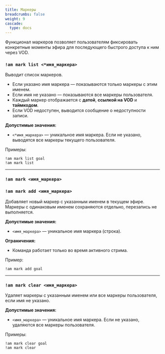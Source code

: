 ```yaml
---
title: Маркеры
breadcrumbs: false
weight: 9
cascade:
  type: docs
---
```


Функционал маркеров позволяет пользователям фиксировать конкретные моменты эфира для последующего быстрого доступа к ним через VOD.

### `!am mark list <*имя_маркера>`
Выводит список маркеров.

- Если указано имя маркера — показываются только маркеры с этим именем.
- Если имя не указано — показываются все маркеры пользователя.
- Каждый маркер отображается с **датой**, **ссылкой на VOD** и **таймкодом**.
- Если VOD недоступен, выводится сообщение о недоступности записи.

**Допустимые значения:**
- `<*имя_маркера>` — уникальное имя маркера. Если не указано, выводятся все маркеры текущего пользователя.

Примеры:
```text
!am mark list goal
!am mark list
```

---

### `!am mark <имя_маркера>`
### `!am mark add <имя_маркера>`
Добавляет новый маркер с указанным именем в текущем эфире.
Маркеры с одинаковым именем сохраняются отдельно, перезапись не выполняется.

**Допустимые значения:**
- `<имя_маркера>` — уникальное имя маркера (строка).

**Ограничения:**
- Команда работает только во время активного стрима.

Пример:
```text
!am mark add goal
```

---

### `!am mark clear <имя_маркера>`
Удаляет маркеры с указанным именем или все маркеры пользователя, если имя не указано.

**Допустимые значения:**
- `<имя_маркера>` — уникальное имя маркера. Если не указано, удаляются все маркеры пользователя.

Примеры:
```text
!am mark clear goal
!am mark clear
```